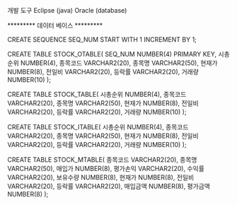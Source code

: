 개발 도구 Eclipse (java) Oracle (database)

********* 데이터 베이스 *********

CREATE SEQUENCE SEQ_NUM
    START WITH 1
    INCREMENT BY 1;

CREATE TABLE STOCK_OTABLE(
    SEQ_NUM   NUMBER(4) PRIMARY KEY,
    시총순위    NUMBER(4),
    종목코드    VARCHAR2(20),
    종목명     VARCHAR2(50),
    현재가     NUMBER(8),
    전일비     VARCHAR2(20),
    등락률     VARCHAR2(20),
    거래량     NUMBER(10)
);

CREATE TABLE STOCK_TABLE(
    시총순위    NUMBER(4),
    종목코드    VARCHAR2(20),
    종목명     VARCHAR2(50),
    현재가     NUMBER(8),
    전일비     VARCHAR2(20),
    등락률     VARCHAR2(20),
    거래량     NUMBER(10)
);

CREATE TABLE STOCK_ITABLE(
    시총순위    NUMBER(4),
    종목코드    VARCHAR2(20),
    종목명     VARCHAR2(50),
    현재가     NUMBER(8),
    전일비     VARCHAR2(20),
    등락률     VARCHAR2(20),
    거래량     NUMBER(10)
);

CREATE TABLE STOCK_MTABLE(
    종목코드    VARCHAR2(20),
    종목명     VARCHAR2(50),
    매입가     NUMBER(8),
    평가손익   VARCHAR2(20),
    수익률     VARCHAR2(20),
    보유수량   NUMBER(8),
    현재가     NUMBER(8),
    전일비     VARCHAR2(20),
    등락률     VARCHAR2(20),
    매입금액   NUMBER(8),
    평가금액   NUMBER(8)
);
